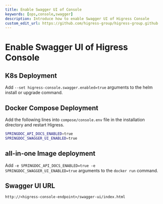 ```yaml
---
title: Enable Swagger UI of Console
keywords: [ops,console,swagger]
description: Introduce how to enable Swagger UI of Higress Console
custom_edit_url: https://github.com/higress-group/higress-group.github.io/blob/main/src/content/docs/latest/en/ops/how-tos/enable-swagger.md
---
```

# Enable Swagger UI of Higress Console

## K8s Deployment

Add `--set higress-console.swagger.enabled=true` arguments to the helm install or upgrade command.

## Docker Compose Deployment

Add the following lines into `compose/console.env` file in the installation directory and restart Higress.

```bash
SPRINGDOC_API_DOCS_ENABLED=true
SPRINGDOC_SWAGGER_UI_ENABLED=true
```

## all-in-one Image deployment

Add `-e SPRINGDOC_API_DOCS_ENABLED=true -e SPRINGDOC_SWAGGER_UI_ENABLED=true` arguments to the `docker run` command.

## Swagger UI URL

`http://<higress-console-endpoint>/swagger-ui/index.html`